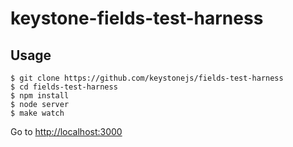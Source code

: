 # keystone-fields-test-harness

## Usage


    $ git clone https://github.com/keystonejs/fields-test-harness
    $ cd fields-test-harness
    $ npm install
    $ node server
    $ make watch

Go to [http://localhost:3000](http://localhost:3000/)
